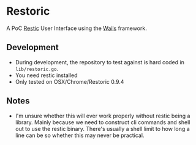 # Restoric

A PoC [Restic](https://github.com/restic/restic) User Interface using the [Wails](https://wails.app) framework.

## Development

* During development, the repository to test against is hard coded in `lib/restoric.go`.
* You need restic installed
* Only tested on OSX/Chrome/Restoric 0.9.4

## Notes

 * I'm unsure whether this will ever work properly without restic being a library. Mainly because we need to construct cli commands and shell out to use the restic binary. There's usually a shell limit to how long a line can be so whether this may never be practical.
